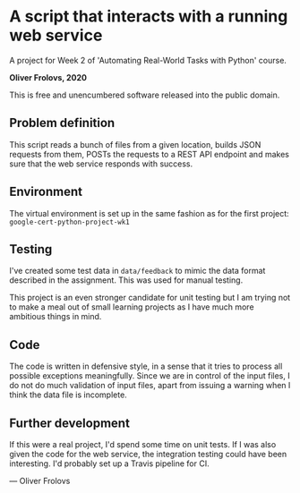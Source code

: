 # A script that interacts with a running web service

A project for Week 2 of 'Automating Real-World Tasks with Python' course.

**Oliver Frolovs, 2020**

This is free and unencumbered software released into the public domain.

## Problem definition

This script reads a bunch of files from a given location, builds JSON requests from them, POSTs the requests to a REST API endpoint and makes sure that the web service responds with success.

## Environment 

The virtual environment is set up in the same fashion as for the first project: `google-cert-python-project-wk1`

## Testing

I've created some test data in `data/feedback` to mimic the data format described in the assignment. This was used for manual testing.

This project is an even stronger candidate for unit testing but I am trying not to make a meal out of small learning projects as I have much more ambitious things in mind.

## Code

The code is written in defensive style, in a sense that it tries to process all possible exceptions meaningfully. Since we are in control of the input files, I do not do much validation of input files, apart from issuing a warning when I think the data file is incomplete.


## Further development

If this were a real project, I'd spend some time on unit tests. If I was also given the code for the web service, the integration testing could have been interesting. I'd probably set up a Travis pipeline for CI.

&mdash; Oliver Frolovs
